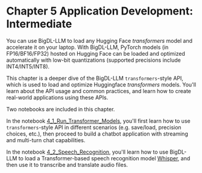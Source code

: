 # Chapter 5 Application Development: Intermediate

You can use BigDL-LLM to load any Hugging Face *transformers* model and accelerate it on your laptop. With BigDL-LLM, PyTorch models (in FP16/BF16/FP32) hosted on Hugging Face can be loaded and optimized automatically with low-bit quantizations (supported precisions include INT4/INT5/INT8).

This chapter is a deeper dive of the BigDL-LLM `transformers`-style API, which is used to load and optimize Huggingface *transformers* models. You'll learn about the API usage and common practices, and learn how to create real-world applications using these APIs.

Two notebooks are included in this chapter. 

In the notebook [4_1_Run_Transformer_Models](./4_1_Run_Transformer_Models.ipynb), you'll first learn how to use `transformers`-style API in different scenarios (e.g. save/load, precision choices, etc.), then proceed to build a chatbot application with streaming and multi-turn chat capabilities.

In the notebook [4_2_Speech_Recognition](./4_2_Speech_Recognition.ipynb), you'll learn how to use BigDL-LLM to load a Transformer-based speech recognition model [Whisper](https://openai.com/research/whisper), and then use it to transcribe and translate audio files.

